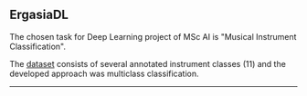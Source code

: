 ## ErgasiaDL

The chosen task for Deep Learning project of MSc AI is "Musical Instrument Classification".

The [dataset](https://www.upf.edu/web/mtg/irmas) consists of several annotated instrument classes (11) and the developed approach was multiclass classification.

---

